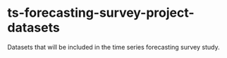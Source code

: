 # ts-forecasting-survey-project-datasets
Datasets that will be included in the time series forecasting survey study.
